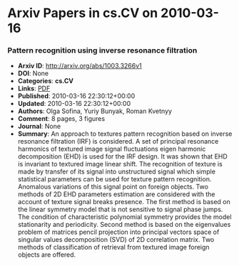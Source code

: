 # Arxiv Papers in cs.CV on 2010-03-16
### Pattern recognition using inverse resonance filtration
- **Arxiv ID**: http://arxiv.org/abs/1003.3266v1
- **DOI**: None
- **Categories**: **cs.CV**
- **Links**: [PDF](http://arxiv.org/pdf/1003.3266v1)
- **Published**: 2010-03-16 22:30:12+00:00
- **Updated**: 2010-03-16 22:30:12+00:00
- **Authors**: Olga Sofina, Yuriy Bunyak, Roman Kvetnyy
- **Comment**: 8 pages, 3 figures
- **Journal**: None
- **Summary**: An approach to textures pattern recognition based on inverse resonance filtration (IRF) is considered. A set of principal resonance harmonics of textured image signal fluctuations eigen harmonic decomposition (EHD) is used for the IRF design. It was shown that EHD is invariant to textured image linear shift. The recognition of texture is made by transfer of its signal into unstructured signal which simple statistical parameters can be used for texture pattern recognition. Anomalous variations of this signal point on foreign objects. Two methods of 2D EHD parameters estimation are considered with the account of texture signal breaks presence. The first method is based on the linear symmetry model that is not sensitive to signal phase jumps. The condition of characteristic polynomial symmetry provides the model stationarity and periodicity. Second method is based on the eigenvalues problem of matrices pencil projection into principal vectors space of singular values decomposition (SVD) of 2D correlation matrix. Two methods of classification of retrieval from textured image foreign objects are offered.



